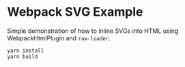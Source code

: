 # Webpack SVG Example

Simple demonstration of how to inline SVGs into HTML using WebpackHtmlPlugin and `raw-loader`.

```
yarn install
yarn build
```
